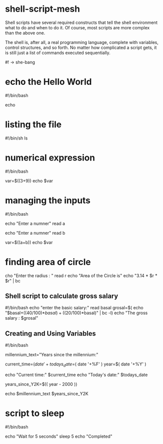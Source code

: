 # shell-script-mesh

Shell scripts have several required constructs that tell the shell environment what to do and when to do it. Of course, most scripts are more complex than the above one.

The shell is, after all, a real programming language, complete with variables, control structures, and so forth. No matter how complicated a script gets, it is still just a list of commands executed sequentially.

#! -> she-bang
# echo the Hello World
#!/bin/bash

echo 

# listing the file 
#!/bin/sh
ls

# numerical expression
#!/bin/bash

var=$((3+9))
echo $var

# managing the inputs 

#!/bin/bash

echo "Enter a numner"
read a

echo "Enter a numner"
read b

var=$((a+b))
echo $var

# finding area of circle 

cho "Enter the radius : "
read r
echo "Area of the Circle is"
echo "3.14 * $r * $r" | bc

## Shell script to calculate gross salary

#!/bin/bash
echo "enter the basic salary:"
read basal
grosal=$( echo "$basal+((40/100)*$basal)+((20/100)*$basal)" | bc -l)
echo "The gross salary : $grosal"

## Creating and Using Variables

#!/bin/bash

millennium_text="Years since the millennium:"

current_time=$( date '+%H:%M:%S' )
todays_date=$( date '+%F' )
year=$( date '+%Y' )

echo "Current time:" $current_time
echo "Today's date:" $todays_date

years_since_Y2K=$(( year - 2000 ))

echo $millennium_text $years_since_Y2K

# script to sleep

#!/bin/bash

echo "Wait for 5 seconds"
sleep 5
echo "Completed"
